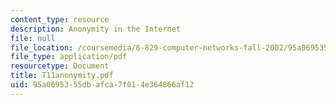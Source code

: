 ```yaml
---
content_type: resource
description: Anonymity in the Internet
file: null
file_location: /coursemedia/6-829-computer-networks-fall-2002/95a0695355dbafca7f014e364866af12_T11anonymity.pdf
file_type: application/pdf
resourcetype: Document
title: T11anonymity.pdf
uid: 95a06953-55db-afca-7f01-4e364866af12
---
```

